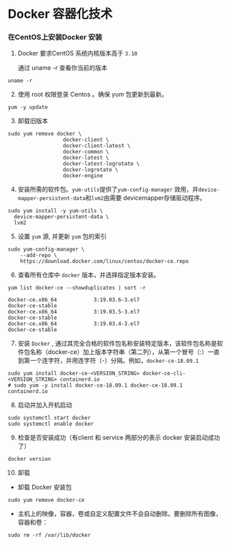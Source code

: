 # Docker 容器化技术

### 在CentOS上安装Docker 安装

1. Docker 要求CentOS 系统内核版本高于 ``3.10``

   通过 uname -r 查看你当前的版本

```shell
uname -r
```

2. 使用 root 权限登录 Centos 。确保 yum 包更新到最新。

```shell
yum -y update
```

3. 卸载旧版本

```shell
sudo yum remove docker \
                  docker-client \
                  docker-client-latest \
                  docker-common \
                  docker-latest \
                  docker-latest-logrotate \
                  docker-logrotate \
                  docker-engine
```

4. 安装所需的软件包。``yum-utils``提供了``yum-config-manager`` 效用，并``device-mapper-persistent-data``和``lvm2``由需要 devicemapper存储驱动程序。

```shell
sudo yum install -y yum-utils \
  device-mapper-persistent-data \
  lvm2
```

5. 设置 ``yum`` 源, 并更新 ``yum`` 包的索引

```shell
sudo yum-config-manager \
    --add-repo \
    https://download.docker.com/linux/centos/docker-ce.repo
```

6. 查看所有仓库中 ``docker`` 版本，并选择指定版本安装。

```shell
yum list docker-ce --showduplicates | sort -r

docker-ce.x86_64            3:19.03.6-3.el7                     docker-ce-stable
docker-ce.x86_64            3:19.03.5-3.el7                     docker-ce-stable
docker-ce.x86_64            3:19.03.4-3.el7                     docker-ce-stable
```

7. 安装 ``Docker`` , 通过其完全合格的软件包名称安装特定版本，该软件包名称是软件包名称（docker-ce）加上版本字符串（第二列），从第一个冒号（:）一直到第一个连字符，并用连字符（-）分隔。例如，``docker-ce-18.09.1``

```shell
sudo yum install docker-ce-<VERSION_STRING> docker-ce-cli-<VERSION_STRING> containerd.io
# sudo yum -y install docker-ce-18.09.1 docker-ce-18.09.1 containerd.io
```

8. 启动并加入开机启动

```shell
sudo systemctl start docker
sudo systemctl enable docker
```

9. 检查是否安装成功（有client 和 service 两部分的表示 docker 安装启动成功了）

```shell
docker version
```

10. 卸载

   * 卸载 Docker 安装包

   ```shell
   sudo yum remove docker-ce
   ```
   * 主机上的映像，容器，卷或自定义配置文件不会自动删除。要删除所有图像，容器和卷：

   ```shell
   sudo rm -rf /var/lib/docker
   ```
